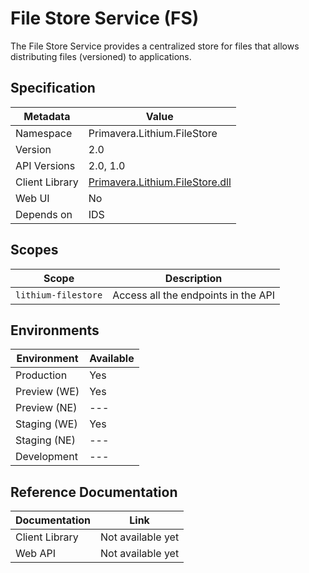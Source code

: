 # File Store Service (FS)

The File Store Service provides a centralized store for files that allows distributing files (versioned) to applications.

## Specification

| Metadata | Value |
| - | - |
| Namespace | Primavera.Lithium.FileStore |
| Version | 2.0 |
| API Versions | 2.0, 1.0 |
| Client Library | [Primavera.Lithium.FileStore.dll](http://nuget.primaverabss.com:82/feeds/public-lithium-general/Primavera.Lithium.FileStore/) |
| Web UI | No |
| Depends on | IDS |

## Scopes

| Scope | Description |
| - | - |
| `lithium-filestore` | Access all the endpoints in the API |

## Environments

| Environment | Available |
| - | - |
| Production | Yes |
| Preview (WE) | Yes |
| Preview (NE) | --- |
| Staging (WE) | Yes |
| Staging (NE) | --- |
| Development | --- |

## Reference Documentation

| Documentation | Link |
| - | - |
| Client Library | Not available yet |
| Web API | Not available yet |
